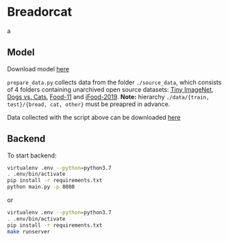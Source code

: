 # Breadorcat
a

## Model

Download model [here](https://drive.google.com/open?id=1fPazxMEYPXUc1YBMY_SGCYD_izGG23Ck)

`prepare_data.py` collects data from the folder `./source_data`, which consists of 4 folders containing unarchived open source datasets: [Tiny ImageNet](http://cs231n.stanford.edu/tiny-imagenet-200.zip), [Dogs vs. Cats](https://www.kaggle.com/c/3362/download-all), [Food-11](https://mmspg.epfl.ch/downloads/food-image-datasets/) and [iFood-2019](https://www.kaggle.com/c/13663/download-all).
**Note:** hierarchy `./data/{train, test}/{bread, cat, other}` must be preapred in advance.

Data collected with the script above can be downloaded [here](https://drive.google.com/open?id=1ySVtkBINUm6y1kHnUeYwjhTqo_4-bKVH)

## Backend

To start backend:

```bash
virtualenv .env --python=python3.7
. .env/bin/activate
pip install -r requirements.txt
python main.py -p 8080
```

or

```bash
virtualenv .env --python=python3.7
. .env/bin/activate
pip install -r requirements.txt
make runserver
```
